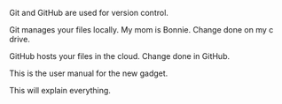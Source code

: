 Git and GitHub are used for version control.

Git manages your files locally. My mom is Bonnie. Change done on my c drive.

GitHub hosts your files in the cloud. Change done in GitHub.

This is the user manual for the new gadget.

This will explain everything.
